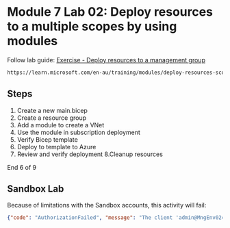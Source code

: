 # Module 7 Lab 02: Deploy resources to a multiple scopes by using modules

Follow lab guide: [Exercise - Deploy resources to a management group](https://learn.microsoft.com/en-au/training/modules/deploy-resources-scopes-bicep/7-exercise-deploy-management-group?pivots=cli)

```bash
https://learn.microsoft.com/en-au/training/modules/deploy-resources-scopes-bicep/7-exercise-deploy-management-group?pivots=cli
```

## Steps

1. Create a new main.bicep
2. Create a resource group
3. Add a module to create a VNet
4. Use the module in subscription deployment
5. Verify Bicep template
6. Deploy to template to Azure
7. Review and verify deployment
8.Cleanup resources

End 6 of 9

## Sandbox Lab

Because of limitations with the Sandbox accounts, this activity will fail:

```json
{"code": "AuthorizationFailed", "message": "The client 'admin@MngEnv024722.onmicrosoft.com' with object id '2c339018-9363-49ba-81bd-850e6e8580ec' does not have authorization to perform action 'Microsoft.Resources/deployments/validate/action' over scope '/subscriptions/fee92509-9f8a-4e9d-8be1-a9c00897e0b3' or the scope is invalid. If access was recently granted, please refresh your credentials."}
```
